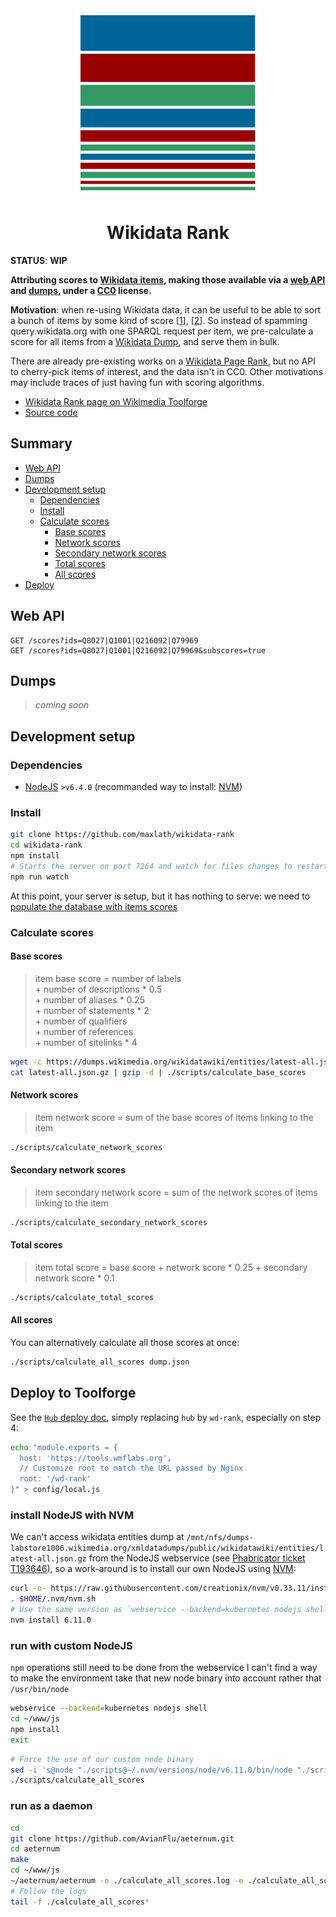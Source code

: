 <!-- Centering -->
<div style="margin: 0 auto; width: 300px; text-align: center;" align="center">
  <img src="https://raw.githubusercontent.com/maxlath/wikidata-rank/master/assets/images/logo_sorted_square.png" width="300">
  <h1>Wikidata Rank</h1>
</div>

**STATUS**: **WIP**

**Attributing scores to [Wikidata items](https://www.wikidata.org/wiki/Wikidata:Glossary#Item), making those available via a [web API](#web-api) and [dumps](#dumps), under a [CC0](https://creativecommons.org/publicdomain/zero/1.0/) license.**

**Motivation**: when re-using Wikidata data, it can be useful to be able to sort a bunch of items by some kind of score [[1](https://stackoverflow.com/questions/39438022/wikidata-results-sorted-by-something-similar-to-a-pagerank)], [[2](https://github.com/inventaire/inventaire/blob/1aaff2a/server/data/wikidata/queries/links_count.coffee)]. So instead of spamming query.wikidata.org with one SPARQL request per item, we pre-calculate a score for all items from a [Wikidata Dump](https://www.wikidata.org/wiki/Wikidata:Database_download#JSON_dumps_.28recommended.29), and serve them in bulk.

There are already pre-existing works on a [Wikidata Page Rank](http://people.aifb.kit.edu/ath/), but no API to cherry-pick items of interest, and the data isn't in CC0. Other motivations may include traces of just having fun with scoring algorithms.

* [Wikidata Rank page on Wikimedia Toolforge](https://toolsadmin.wikimedia.org/tools/id/wikidata-rank)
* [Source code](https://github.com/maxlath/wikidata-rank)

## Summary

<!-- START doctoc generated TOC please keep comment here to allow auto update -->
<!-- DON'T EDIT THIS SECTION, INSTEAD RE-RUN doctoc TO UPDATE -->


- [Web API](#web-api)
- [Dumps](#dumps)
- [Development setup](#development-setup)
  - [Dependencies](#dependencies)
  - [Install](#install)
  - [Calculate scores](#calculate-scores)
    - [Base scores](#base-scores)
    - [Network scores](#network-scores)
    - [Secondary network scores](#secondary-network-scores)
    - [Total scores](#total-scores)
    - [All scores](#all-scores)
- [Deploy](#deploy)

<!-- END doctoc generated TOC please keep comment here to allow auto update -->

## Web API
```
GET /scores?ids=Q8027|Q1001|Q216092|Q79969
GET /scores?ids=Q8027|Q1001|Q216092|Q79969&subscores=true
```

## Dumps
> *coming soon*


## Development setup

### Dependencies
* [NodeJS](https://nodejs.org) `>v6.4.0` (recommanded way to install: [NVM](https://github.com/creationix/nvm))

### Install
```sh
git clone https://github.com/maxlath/wikidata-rank
cd wikidata-rank
npm install
# Starts the server on port 7264 and watch for files changes to restart
npm run watch
```

At this point, your server is setup, but it has nothing to serve: we need to [populate the database with items scores](#calculate-scores)

### Calculate scores

#### Base scores

> item base score =
> number of labels<br>
> \+ number of descriptions * 0.5<br>
> \+ number of aliases * 0.25<br>
> \+ number of statements * 2<br>
> \+ number of qualifiers<br>
> \+ number of references<br>
> \+ number of sitelinks * 4

```sh
wget -c https://dumps.wikimedia.org/wikidatawiki/entities/latest-all.json.gz
cat latest-all.json.gz | gzip -d | ./scripts/calculate_base_scores
```

#### Network scores
> item network score = sum of the base scores of items linking to the item

```sh
./scripts/calculate_network_scores
```

#### Secondary network scores
> item secondary network score = sum of the network scores of items linking to the item

```sh
./scripts/calculate_secondary_network_scores
```

#### Total scores
> item total score = base score + network score * 0.25 + secondary network score * 0.1

```sh
./scripts/calculate_total_scores
```

#### All scores
You can alternatively calculate all those scores at once:
```sh
./scripts/calculate_all_scores dump.json
```

## Deploy to Toolforge
See the [`Hub` deploy doc](https://github.com/maxlath/hub/blob/master/docs/deploy.md), simply replacing `hub` by `wd-rank`, especially on step 4:
```sh
echo "module.exports = {
  host: 'https://tools.wmflabs.org',
  // Customize root to match the URL passed by Nginx
  root: '/wd-rank'
}" > config/local.js
```

### install NodeJS with NVM
We can't access wikidata entities dump at `/mnt/nfs/dumps-labstore1006.wikimedia.org/xmldatadumps/public/wikidatawiki/entities/latest-all.json.gz` from the NodeJS webservice (see [Phabricator ticket T193646](https://phabricator.wikimedia.org/T193646)), so a work-around is to install our own NodeJS using [NVM](https://github.com/creationix/nvm):
```sh
curl -o- https://raw.githubusercontent.com/creationix/nvm/v0.33.11/install.sh | bash
. $HOME/.nvm/nvm.sh
# Use the same version as `webservice --backend=kubernetes nodejs shell`
nvm install 6.11.0
```

### run with custom NodeJS
`npm` operations still need to be done from the webservice I can't find a way to make the environment take that new node binary into account rather that `/usr/bin/node`
```sh
webservice --backend=kubernetes nodejs shell
cd ~/www/js
npm install
exit
```
```sh
# Force the use of our custom node binary
sed -i 's@node "./scripts@~/.nvm/versions/node/v6.11.0/bin/node "./scripts@' ./scripts/calculate_all_scores
./scripts/calculate_all_scores
```

### run as a daemon
```sh
cd
git clone https://github.com/AvianFlu/aeternum.git
cd aeternum
make
cd ~/www/js
~/aeternum/aeternum -o ./calculate_all_scores.log -e ./calculate_all_scores.err -- ./scripts/calculate_all_scores
# Follow the logs
tail -f ./calculate_all_scores*
```
